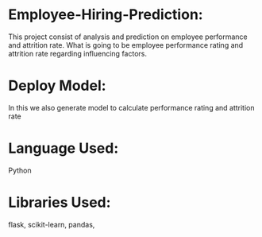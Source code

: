 # Employee-Hiring-Prediction:

This project consist of analysis and prediction on employee performance and attrition rate.
What is going to be employee performance rating and attrition rate regarding influencing factors.

# Deploy Model:

In this we also generate model to calculate performance rating and attrition rate 

# Language Used:

Python

# Libraries Used:

flask, scikit-learn, pandas, 
